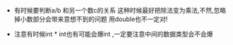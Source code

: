 - 有时候要判断a/b 和另一个数c的关系
这种时候最好把除法变为乘法,不然,忽略掉小数部分会带来意想不到的问题
用double也不一定对!

- 注意有时候int * int也有可能会爆int ,一定要注意中间的数据类型会不会爆
